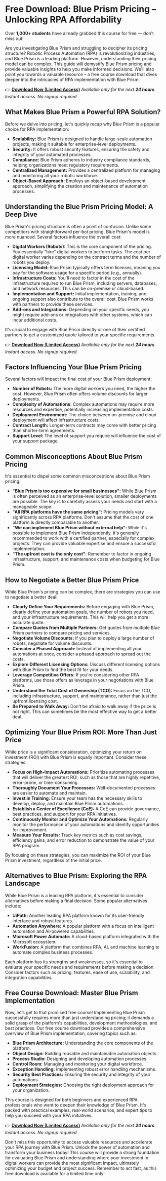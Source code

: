 # Free Download: Blue Prism Pricing – Unlocking RPA Affordability

Over **1,000+ students** have already grabbed this course for free — don’t miss out!

Are you investigating Blue Prism and struggling to decipher its pricing structure? Robotic Process Automation (RPA) is revolutionizing industries, and Blue Prism is a leading platform. However, understanding their pricing model can be complex. This guide will demystify Blue Prism pricing and provide valuable insights to help you make informed decisions. We'll also point you towards a valuable resource – a free course download that dives deeper into the intricacies of RPA implementation with Blue Prism.

👉 [**Download Now (Limited Access)**](https://udemywork.com/blue-prism-pricing)
_Available only for the next **24 hours**._
_Instant access. No signup required._

## What Makes Blue Prism a Powerful RPA Solution?

Before we delve into pricing, let's quickly recap why Blue Prism is a popular choice for RPA implementation:

*   **Scalability:** Blue Prism is designed to handle large-scale automation projects, making it suitable for enterprise-level deployments.
*   **Security:** It offers robust security features, ensuring the safety and integrity of your automated processes.
*   **Compliance:** Blue Prism adheres to industry compliance standards, helping organizations meet regulatory requirements.
*   **Centralized Management:** Provides a centralized platform for managing and monitoring all your robotic workforce.
*   **Object-Based Approach:** Employs an object-based development approach, simplifying the creation and maintenance of automation processes.

## Understanding the Blue Prism Pricing Model: A Deep Dive

Blue Prism's pricing structure is often a point of confusion. Unlike some competitors with straightforward per-bot pricing, Blue Prism's model is more nuanced. Several factors influence the overall cost:

*   **Digital Workers (Robots):** This is the core component of the pricing. You essentially "hire" digital workers to perform tasks. The cost per digital worker varies depending on the contract terms and the number of robots you deploy.
*   **Licensing Model:** Blue Prism typically offers term licenses, meaning you pay for the software usage for a specific period (e.g., annually).
*   **Infrastructure Costs:** You'll need to factor in the cost of the infrastructure required to run Blue Prism, including servers, databases, and network resources. This can be on-premise or cloud-based.
*   **Implementation and Support:** Initial implementation, training, and ongoing support also contribute to the overall cost. Blue Prism works with partners to provide these services.
*   **Add-ons and Integrations:** Depending on your specific needs, you might require add-ons or integrations with other systems, which can incur additional costs.

It’s crucial to engage with Blue Prism directly or one of their certified partners to get a customized quote tailored to your specific requirements.

👉 [**Download Now (Limited Access)**](https://udemywork.com/blue-prism-pricing)
_Available only for the next **24 hours**._
_Instant access. No signup required._

## Factors Influencing Your Blue Prism Pricing

Several factors will impact the final cost of your Blue Prism deployment:

*   **Number of Robots:** The more digital workers you need, the higher the cost. However, Blue Prism often offers volume discounts for larger deployments.
*   **Complexity of Automations:** Complex automations may require more resources and expertise, potentially increasing implementation costs.
*   **Deployment Environment:** The choice between on-premise and cloud deployment will affect infrastructure costs.
*   **Contract Length:** Longer-term contracts may come with better pricing than shorter-term agreements.
*   **Support Level:** The level of support you require will influence the cost of your support package.

## Common Misconceptions About Blue Prism Pricing

It's essential to dispel some common misconceptions about Blue Prism pricing:

*   **"Blue Prism is too expensive for small businesses":** While Blue Prism is often perceived as an enterprise-level solution, smaller deployments are possible. The key is to carefully assess your needs and start with a manageable scope.
*   **"All RPA platforms have the same pricing":** Pricing models vary significantly across RPA platforms. Don't assume that the cost of one platform is directly comparable to another.
*   **"We can implement Blue Prism without external help":** While it's possible to implement Blue Prism independently, it's generally recommended to work with a certified partner, especially for complex projects. They can provide valuable expertise and ensure a successful implementation.
*   **"The upfront cost is the only cost":** Remember to factor in ongoing infrastructure, support, and maintenance costs when budgeting for Blue Prism.

## How to Negotiate a Better Blue Prism Price

While Blue Prism's pricing can be complex, there are strategies you can use to negotiate a better deal:

*   **Clearly Define Your Requirements:** Before engaging with Blue Prism, clearly define your automation goals, the number of robots you need, and your infrastructure requirements. This will help you get a more accurate quote.
*   **Compare Quotes from Multiple Partners:** Get quotes from multiple Blue Prism partners to compare pricing and services.
*   **Negotiate Volume Discounts:** If you plan to deploy a large number of robots, negotiate for volume discounts.
*   **Consider a Phased Approach:** Instead of implementing all your automations at once, consider a phased approach to spread out the costs.
*   **Explore Different Licensing Options:** Discuss different licensing options with Blue Prism to find the best fit for your needs.
*   **Leverage Competitive Offers:** If you're considering other RPA platforms, use those offers as leverage in your negotiations with Blue Prism.
*   **Understand the Total Cost of Ownership (TCO):** Focus on the TCO, including infrastructure, support, and maintenance, rather than just the upfront licensing cost.
*   **Be Prepared to Walk Away:** Don't be afraid to walk away if the price is not right. This can sometimes be the most effective way to get a better deal.

## Optimizing Your Blue Prism ROI: More Than Just Price

While price is a significant consideration, optimizing your return on investment (ROI) with Blue Prism is equally important. Consider these strategies:

*   **Focus on High-Impact Automations:** Prioritize automating processes that will deliver the greatest ROI, such as those that are highly repetitive, error-prone, or time-consuming.
*   **Thoroughly Document Your Processes:** Well-documented processes are easier to automate and maintain.
*   **Invest in Training:** Ensure your team has the necessary skills to develop, deploy, and maintain Blue Prism automations.
*   **Establish a Center of Excellence (CoE):** A CoE can provide governance, best practices, and support for your RPA initiatives.
*   **Continuously Monitor and Optimize Your Automations:** Regularly monitor the performance of your automations and identify opportunities for improvement.
*   **Measure Your Results:** Track key metrics such as cost savings, efficiency gains, and error reduction to demonstrate the value of your RPA program.

By focusing on these strategies, you can maximize the ROI of your Blue Prism investment, regardless of the initial price.

## Alternatives to Blue Prism: Exploring the RPA Landscape

While Blue Prism is a leading RPA platform, it's essential to consider alternatives before making a final decision. Some popular alternatives include:

*   **UiPath:** Another leading RPA platform known for its user-friendly interface and robust features.
*   **Automation Anywhere:** A popular platform with a focus on intelligent automation and AI-powered capabilities.
*   **Microsoft Power Automate:** A cloud-based platform integrated with the Microsoft ecosystem.
*   **WorkFusion:** A platform that combines RPA, AI, and machine learning to automate complex business processes.

Each platform has its strengths and weaknesses, so it's essential to evaluate your specific needs and requirements before making a decision. Consider factors such as pricing, features, ease of use, scalability, and integration capabilities.

## Free Course Download: Master Blue Prism Implementation

Now, let’s get to that promised free course! Implementing Blue Prism successfully requires more than just understanding pricing; it demands a solid grasp of the platform's capabilities, development methodologies, and best practices. Our free course download provides a comprehensive overview of Blue Prism implementation, covering topics such as:

*   **Blue Prism Architecture:** Understanding the core components of the platform.
*   **Object Design:** Building reusable and maintainable automation objects.
*   **Process Studio:** Designing and developing automation processes.
*   **Control Room:** Managing and monitoring your digital workforce.
*   **Exception Handling:** Implementing robust error handling mechanisms.
*   **Security Best Practices:** Ensuring the security and integrity of your automations.
*   **Deployment Strategies:** Choosing the right deployment approach for your organization.

This course is designed for both beginners and experienced RPA professionals who want to deepen their knowledge of Blue Prism. It's packed with practical examples, real-world scenarios, and expert tips to help you succeed with your RPA initiatives.

👉 [**Download Now (Limited Access)**](https://udemywork.com/blue-prism-pricing)
_Available only for the next **24 hours**._
_Instant access. No signup required._

Don't miss this opportunity to access valuable resources and accelerate your RPA journey with Blue Prism. Unlock the power of automation and transform your business today! This course will provide a strong foundation for evaluating Blue Prism and understanding where your investment in digital workers can provide the most significant impact, ultimately optimizing your budget and project success. Remember to act fast, as this free download is available for a limited time only!
